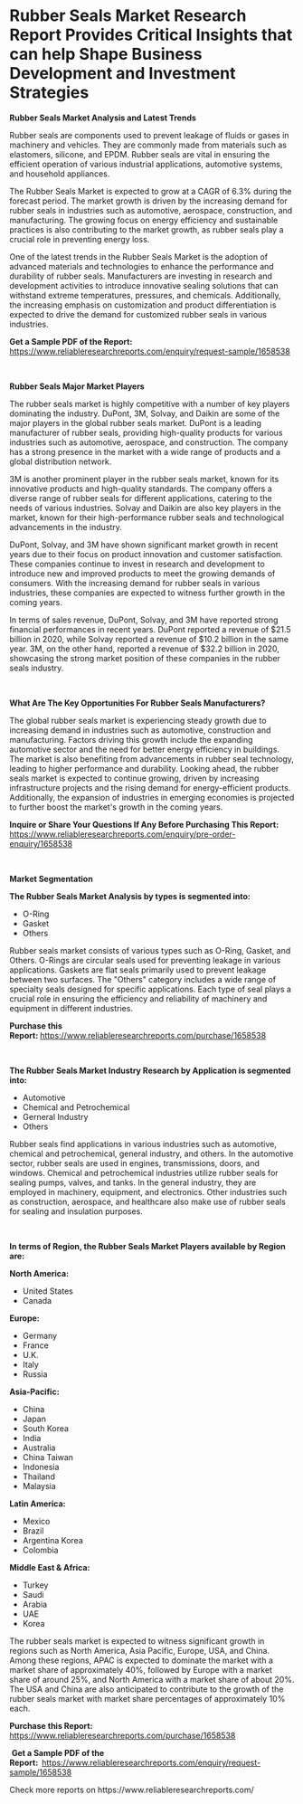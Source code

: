 <p><h1>Rubber Seals Market Research Report Provides Critical Insights that can help Shape Business Development and Investment Strategies</h1></p><p><strong>Rubber Seals Market Analysis and Latest Trends</strong></p>
<p><p>Rubber seals are components used to prevent leakage of fluids or gases in machinery and vehicles. They are commonly made from materials such as elastomers, silicone, and EPDM. Rubber seals are vital in ensuring the efficient operation of various industrial applications, automotive systems, and household appliances.</p><p>The Rubber Seals Market is expected to grow at a CAGR of 6.3% during the forecast period. The market growth is driven by the increasing demand for rubber seals in industries such as automotive, aerospace, construction, and manufacturing. The growing focus on energy efficiency and sustainable practices is also contributing to the market growth, as rubber seals play a crucial role in preventing energy loss.</p><p>One of the latest trends in the Rubber Seals Market is the adoption of advanced materials and technologies to enhance the performance and durability of rubber seals. Manufacturers are investing in research and development activities to introduce innovative sealing solutions that can withstand extreme temperatures, pressures, and chemicals. Additionally, the increasing emphasis on customization and product differentiation is expected to drive the demand for customized rubber seals in various industries.</p></p>
<p><strong>Get a Sample PDF of the Report:&nbsp;</strong> <a href="https://www.reliableresearchreports.com/enquiry/request-sample/1658538">https://www.reliableresearchreports.com/enquiry/request-sample/1658538</a></p>
<p>&nbsp;</p>
<p><strong>Rubber Seals Major Market Players</strong></p>
<p><p>The rubber seals market is highly competitive with a number of key players dominating the industry. DuPont, 3M, Solvay, and Daikin are some of the major players in the global rubber seals market. DuPont is a leading manufacturer of rubber seals, providing high-quality products for various industries such as automotive, aerospace, and construction. The company has a strong presence in the market with a wide range of products and a global distribution network.</p><p>3M is another prominent player in the rubber seals market, known for its innovative products and high-quality standards. The company offers a diverse range of rubber seals for different applications, catering to the needs of various industries. Solvay and Daikin are also key players in the market, known for their high-performance rubber seals and technological advancements in the industry.</p><p>DuPont, Solvay, and 3M have shown significant market growth in recent years due to their focus on product innovation and customer satisfaction. These companies continue to invest in research and development to introduce new and improved products to meet the growing demands of consumers. With the increasing demand for rubber seals in various industries, these companies are expected to witness further growth in the coming years.</p><p>In terms of sales revenue, DuPont, Solvay, and 3M have reported strong financial performances in recent years. DuPont reported a revenue of $21.5 billion in 2020, while Solvay reported a revenue of $10.2 billion in the same year. 3M, on the other hand, reported a revenue of $32.2 billion in 2020, showcasing the strong market position of these companies in the rubber seals industry.</p></p>
<p>&nbsp;</p>
<p><strong>What Are The Key Opportunities For Rubber Seals Manufacturers?</strong></p>
<p><p>The global rubber seals market is experiencing steady growth due to increasing demand in industries such as automotive, construction and manufacturing. Factors driving this growth include the expanding automotive sector and the need for better energy efficiency in buildings. The market is also benefiting from advancements in rubber seal technology, leading to higher performance and durability. Looking ahead, the rubber seals market is expected to continue growing, driven by increasing infrastructure projects and the rising demand for energy-efficient products. Additionally, the expansion of industries in emerging economies is projected to further boost the market's growth in the coming years.</p></p>
<p><strong>Inquire or Share Your Questions If Any Before Purchasing This Report:</strong> <a href="https://www.reliableresearchreports.com/enquiry/pre-order-enquiry/1658538">https://www.reliableresearchreports.com/enquiry/pre-order-enquiry/1658538</a></p>
<p>&nbsp;</p>
<p><strong>Market Segmentation</strong></p>
<p><strong>The Rubber Seals Market Analysis by types is segmented into:</strong></p>
<p><ul><li>O-Ring</li><li>Gasket</li><li>Others</li></ul></p>
<p><p>Rubber seals market consists of various types such as O-Ring, Gasket, and Others. O-Rings are circular seals used for preventing leakage in various applications. Gaskets are flat seals primarily used to prevent leakage between two surfaces. The "Others" category includes a wide range of specialty seals designed for specific applications. Each type of seal plays a crucial role in ensuring the efficiency and reliability of machinery and equipment in different industries.</p></p>
<p><strong>Purchase this Report:&nbsp;</strong><a href="https://www.reliableresearchreports.com/purchase/1658538">https://www.reliableresearchreports.com/purchase/1658538</a></p>
<p>&nbsp;</p>
<p><strong>The Rubber Seals Market Industry Research by Application is segmented into:</strong></p>
<p><ul><li>Automotive</li><li>Chemical and Petrochemical</li><li>Gerneral Industry</li><li>Others</li></ul></p>
<p><p>Rubber seals find applications in various industries such as automotive, chemical and petrochemical, general industry, and others. In the automotive sector, rubber seals are used in engines, transmissions, doors, and windows. Chemical and petrochemical industries utilize rubber seals for sealing pumps, valves, and tanks. In the general industry, they are employed in machinery, equipment, and electronics. Other industries such as construction, aerospace, and healthcare also make use of rubber seals for sealing and insulation purposes.</p></p>
<p>&nbsp;</p>
<p><strong>In terms of Region, the Rubber Seals Market Players available by Region are:</strong></p>
<p>
    <p> <strong> North America: </strong>
        <ul>
            <li>United States</li>
            <li>Canada</li>
        </ul>
        </p> 
    <p> <strong> Europe: </strong>
        <ul>
            <li>Germany</li>
            <li>France</li>
            <li>U.K.</li>
            <li>Italy</li>
            <li>Russia</li>
        </ul>
        </p> 
    <p> <strong> Asia-Pacific: </strong>
        <ul>
            <li>China</li>
            <li>Japan</li>
            <li>South Korea</li>
            <li>India</li>
            <li>Australia</li>
            <li>China Taiwan</li>
            <li>Indonesia</li>
            <li>Thailand</li>
            <li>Malaysia</li>
        </ul>
        </p> 
    <p> <strong> Latin America: </strong>
        <ul>
            <li>Mexico</li>
            <li>Brazil</li>
            <li>Argentina Korea</li>
            <li>Colombia</li>
        </ul>
        </p> 
    <p> <strong> Middle East & Africa: </strong>
        <ul>
            <li>Turkey</li>
            <li>Saudi</li>
            <li>Arabia</li>
            <li>UAE</li>
            <li>Korea</li>
        </ul>
    </p>
    </p>
<p><p>The rubber seals market is expected to witness significant growth in regions such as North America, Asia Pacific, Europe, USA, and China. Among these regions, APAC is expected to dominate the market with a market share of approximately 40%, followed by Europe with a market share of around 25%, and North America with a market share of about 20%. The USA and China are also anticipated to contribute to the growth of the rubber seals market with market share percentages of approximately 10% each.</p></p>
<p><strong>Purchase this Report: </strong><a href="https://www.reliableresearchreports.com/purchase/1658538">https://www.reliableresearchreports.com/purchase/1658538</a></p>
<p>&nbsp;<strong>Get a Sample PDF of the Report:&nbsp;&nbsp;</strong><a href="https://www.reliableresearchreports.com/enquiry/request-sample/1658538">https://www.reliableresearchreports.com/enquiry/request-sample/1658538</a></p>
<p><strong></strong></p>
<p>Check more reports on https://www.reliableresearchreports.com/</p>